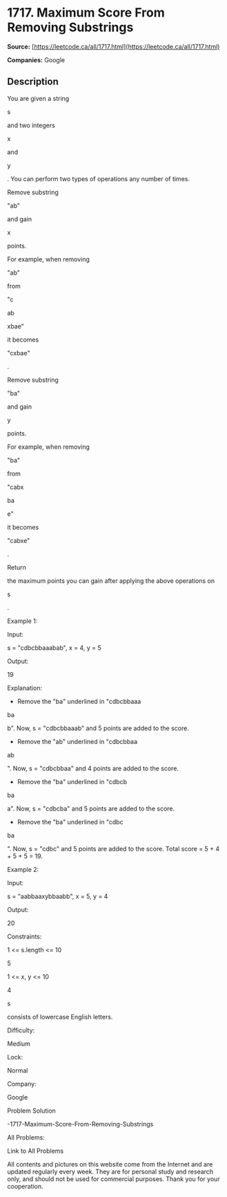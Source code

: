 # 1717. Maximum Score From Removing Substrings

**Source:** [https://leetcode.ca/all/1717.html](https://leetcode.ca/all/1717.html)

**Companies:** Google

## Description

You are given a string

s

and two integers

x

and

y

. You can perform two types of operations any number of times.

Remove substring

"ab"

and gain

x

points.

For example, when removing

"ab"

from

"c

ab

xbae"

it becomes

"cxbae"

.

Remove substring

"ba"

and gain

y

points.

For example, when removing

"ba"

from

"cabx

ba

e"

it becomes

"cabxe"

.

Return

the maximum points you can gain after applying the above operations
                on

s

.

Example 1:

Input:

s = "cdbcbbaaabab", x = 4, y = 5

Output:

19

Explanation:

- Remove the "ba" underlined in "cdbcbbaaa

ba

b". Now, s = "cdbcbbaaab" and 5 points are added to the score.
- Remove the "ab" underlined in "cdbcbbaa

ab

". Now, s = "cdbcbbaa" and 4 points are added to the score.
- Remove the "ba" underlined in "cdbcb

ba

a". Now, s = "cdbcba" and 5 points are added to the score.
- Remove the "ba" underlined in "cdbc

ba

". Now, s = "cdbc" and 5 points are added to the score.
Total score = 5 + 4 + 5 + 5 = 19.

Example 2:

Input:

s = "aabbaaxybbaabb", x = 5, y = 4

Output:

20

Constraints:

1 <= s.length <= 10

5

1 <= x, y <= 10

4

s

consists of lowercase English letters.

Difficulty:

Medium

Lock:

Normal

Company:

Google

Problem Solution

-1717-Maximum-Score-From-Removing-Substrings

All Problems:

Link to All Problems

All contents and pictures on this website come from the Internet and are updated regularly
        every week. They are for personal study and research only, and should not be used for
        commercial purposes. Thank you for your cooperation.

